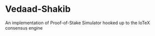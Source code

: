 # Vedaad-Shakib
An implementation of Proof-of-Stake Simulator hooked up to the IoTeX consensus engine
